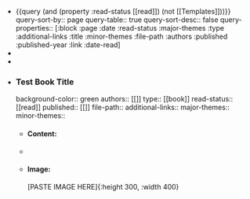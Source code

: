 - {{query (and (property :read-status [[read]]) (not [[Templates]]))}}
  query-sort-by:: page
  query-table:: true
  query-sort-desc:: false
  query-properties:: [:block :page :date :read-status :major-themes :type :additional-links :title :minor-themes :file-path :authors :published :published-year :link :date-read]
-
-
- ### Test Book Title
  background-color:: green
  authors:: [[]]
  type:: [[book]]
  read-status:: [[read]]
  published:: [[]] 
  file-path:: 
  additional-links::
  major-themes::
  minor-themes::
	- #### Content:
	-
	- #### Image:
	  [PASTE IMAGE HERE]{:height 300, :width 400}